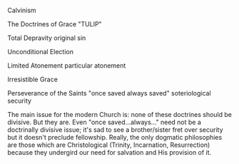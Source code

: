 Calvinism


The Doctrines of Grace
"TULIP"

Total Depravity
	original sin

Unconditional Election

Limited Atonement
	particular atonement

Irresistible Grace
	
Perseverance of the Saints
	"once saved always saved"
	soteriological security


The main issue for the modern Church is: none of these doctrines should be divisive.
But they are.
Even "once saved...always..." need not be a doctrinally divisive issue; it's sad to see a brother/sister fret over security but it doesn't preclude fellowship.
Really, the only dogmatic philosophies are those which are Christological (Trinity, Incarnation, Resurrection) because they undergird our need for salvation and His provision of it.
